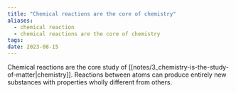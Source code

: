 ```yaml
---
title: "Chemical reactions are the core of chemistry"
aliases:
  - chemical reaction
  - chemical reactions are the core of chemistry
tags: 
date: 2023-08-15
---
```


Chemical reactions are the core study of [[notes/3_chemistry-is-the-study-of-matter|chemistry]]. Reactions between atoms can produce entirely new substances with properties wholly different from others.